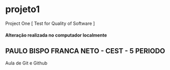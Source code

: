 # projeto1
Project One [ Test for Quality of Software ]

#### Alteração realizada no computador localmente

## PAULO BISPO FRANCA NETO - CEST - 5 PERIODO

Aula de Git e Github
